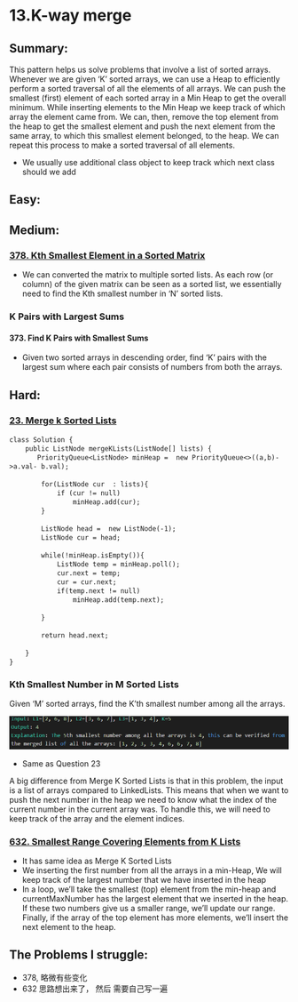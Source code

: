 # 13.K-way merge

## Summary:

This pattern helps us solve problems that involve a list of sorted arrays. Whenever we are given ‘K’ sorted arrays, we can use a Heap to efficiently perform a sorted traversal of all the elements of all arrays. We can push the smallest \(first\) element of each sorted array in a Min Heap to get the overall minimum. While inserting elements to the Min Heap we keep track of which array the element came from. We can, then, remove the top element from the heap to get the smallest element and push the next element from the same array, to which this smallest element belonged, to the heap. We can repeat this process to make a sorted traversal of all elements.

* We usually use additional class object to keep track  which next class should we add

## Easy:

## Medium:

### [378. Kth Smallest Element in a Sorted Matrix](https://leetcode.com/problems/kth-smallest-element-in-a-sorted-matrix/)

* We can converted the matrix to multiple sorted lists. As each row \(or column\) of the given matrix can be seen as a sorted list, we essentially need to find the Kth smallest number in ‘N’ sorted lists.

### K Pairs with Largest Sums

#### 373. Find K Pairs with Smallest Sums

* Given two sorted arrays in descending order, find ‘K’ pairs with the largest sum where each pair consists of numbers from both the arrays.

### 

## Hard:

### [23. Merge k Sorted Lists](https://leetcode.com/problems/merge-k-sorted-lists/)

```text
class Solution {
    public ListNode mergeKLists(ListNode[] lists) {
       PriorityQueue<ListNode> minHeap =  new PriorityQueue<>((a,b)->a.val- b.val);
        
        for(ListNode cur  : lists){
            if (cur != null)
                minHeap.add(cur);
        }
        
        ListNode head =  new ListNode(-1);
        ListNode cur = head;
        
        while(!minHeap.isEmpty()){
            ListNode temp = minHeap.poll();
            cur.next = temp;
            cur = cur.next;
            if(temp.next != null)
                minHeap.add(temp.next);
   
        }
        
        return head.next;
        
    }
}
```

### Kth Smallest Number in M Sorted Lists

Given ‘M’ sorted arrays, find the K’th smallest number among all the arrays.  

![](../.gitbook/assets/image%20%2824%29.png)

* Same as Question 23

A big difference from Merge K Sorted Lists is that in this problem, the input is a list of arrays compared to LinkedLists. This means that when we want to push the next number in the heap we need to know what the index of the current number in the current array was. To handle this, we will need to keep track of the array and the element indices.

### [632. Smallest Range Covering Elements from K Lists](https://leetcode.com/problems/smallest-range-covering-elements-from-k-lists/)

* It has same idea as Merge K Sorted Lists
* We inserting the first number from all the arrays in a min-Heap, We will keep track of the largest number that we have inserted in the heap
* In a loop, we’ll take the smallest \(top\) element from the min-heap and currentMaxNumber has the largest element that we inserted in the heap. If these two numbers give us a smaller range, we’ll update our range. Finally, if the array of the top element has more elements, we’ll insert the next element to the heap.



### 



## The Problems I struggle:

* 378, 略微有些变化
* 632 思路想出来了， 然后 需要自己写一遍



